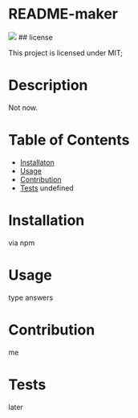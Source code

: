 # README-maker
  <img src="https://img.shields.io/badge/license-MIT-blue.svg">
  ## license 
  
  This project is licensed under MIT;

  # Description
  Not now.

  # Table of Contents
  * [Installaton](#installation)
  * [Usage](#usage)
  * [Contribution](#contribution)
  * [Tests](#tests)
  undefined

  # Installation
  via npm
  # Usage
  type answers
  # Contribution
  me
  # Tests
  later